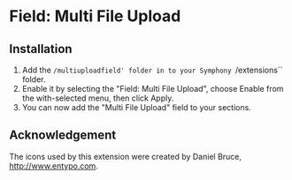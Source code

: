 # Field: Multi File Upload

## Installation

1. Add the `/multiuploadfield' folder in to your Symphony `/extensions`` folder.
2. Enable it by selecting the "Field: Multi File Upload", choose Enable from the with-selected menu, then click Apply.
3. You can now add the "Multi File Upload" field to your sections.

## Acknowledgement

The icons used by this extension were created by Daniel Bruce, http://www.entypo.com.
